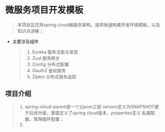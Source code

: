 # 微服务项目开发模板
> 本项目旨在用spring cloud微服务架构，提供快速构建开发环境模板，以及知识点讲解；
* 主要涉及组件
    >1. Eureka 服务注册与发现
    >2. Zuul 服务网关
    >3. Config 分布式配置
    >4. Oauth2 鉴权服务
    >5. Zipkin 分布式服务追踪
## 项目介绍
> 1. spring-cloud-parent是一个父pom工程 version定义为SNAPSHOT便于后续升级，里面定义了spring cloud版本，properties定义
私服配置，常用插件配置；
> 2. 

